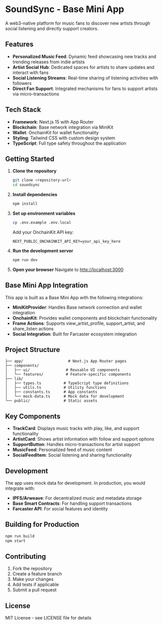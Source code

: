 # SoundSync - Base Mini App

A web3-native platform for music fans to discover new artists through social listening and directly support creators.

## Features

- **Personalized Music Feed**: Dynamic feed showcasing new tracks and trending releases from indie artists
- **Artist Social Hub**: Dedicated spaces for artists to share updates and interact with fans
- **Social Listening Streams**: Real-time sharing of listening activities with followers
- **Direct Fan Support**: Integrated mechanisms for fans to support artists via micro-transactions

## Tech Stack

- **Framework**: Next.js 15 with App Router
- **Blockchain**: Base network integration via MiniKit
- **Wallet**: OnchainKit for wallet functionality
- **Styling**: Tailwind CSS with custom design system
- **TypeScript**: Full type safety throughout the application

## Getting Started

1. **Clone the repository**
   ```bash
   git clone <repository-url>
   cd soundsync
   ```

2. **Install dependencies**
   ```bash
   npm install
   ```

3. **Set up environment variables**
   ```bash
   cp .env.example .env.local
   ```
   
   Add your OnchainKit API key:
   ```
   NEXT_PUBLIC_ONCHAINKIT_API_KEY=your_api_key_here
   ```

4. **Run the development server**
   ```bash
   npm run dev
   ```

5. **Open your browser**
   Navigate to [http://localhost:3000](http://localhost:3000)

## Base Mini App Integration

This app is built as a Base Mini App with the following integrations:

- **MiniKitProvider**: Handles Base network connection and wallet integration
- **OnchainKit**: Provides wallet components and blockchain functionality
- **Frame Actions**: Supports view_artist_profile, support_artist, and share_listen actions
- **Social Integration**: Built for Farcaster ecosystem integration

## Project Structure

```
├── app/                    # Next.js App Router pages
├── components/
│   ├── ui/                # Reusable UI components
│   └── features/          # Feature-specific components
├── lib/
│   ├── types.ts          # TypeScript type definitions
│   ├── utils.ts          # Utility functions
│   ├── constants.ts      # App constants
│   └── mock-data.ts      # Mock data for development
└── public/               # Static assets
```

## Key Components

- **TrackCard**: Displays music tracks with play, like, and support functionality
- **ArtistCard**: Shows artist information with follow and support options
- **SupportButton**: Handles micro-transactions for artist support
- **MusicFeed**: Personalized feed of music content
- **SocialFeedItem**: Social listening and sharing functionality

## Development

The app uses mock data for development. In production, you would integrate with:

- **IPFS/Arweave**: For decentralized music and metadata storage
- **Base Smart Contracts**: For handling support transactions
- **Farcaster API**: For social features and identity

## Building for Production

```bash
npm run build
npm start
```

## Contributing

1. Fork the repository
2. Create a feature branch
3. Make your changes
4. Add tests if applicable
5. Submit a pull request

## License

MIT License - see LICENSE file for details
